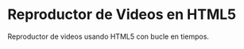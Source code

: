 Reproductor de Videos en HTML5
===============================

Reproductor de videos usando HTML5 con bucle en tiempos.
